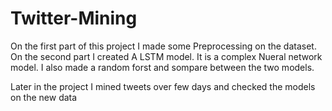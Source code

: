 # Twitter-Mining
On the first part of this project I made some Preprocessing on the dataset.
On the second part I created A LSTM model. It is a complex Nueral network model. I also made a random forst and sompare between the two models. 

Later in the project I mined tweets over few days and checked the models on the new data

